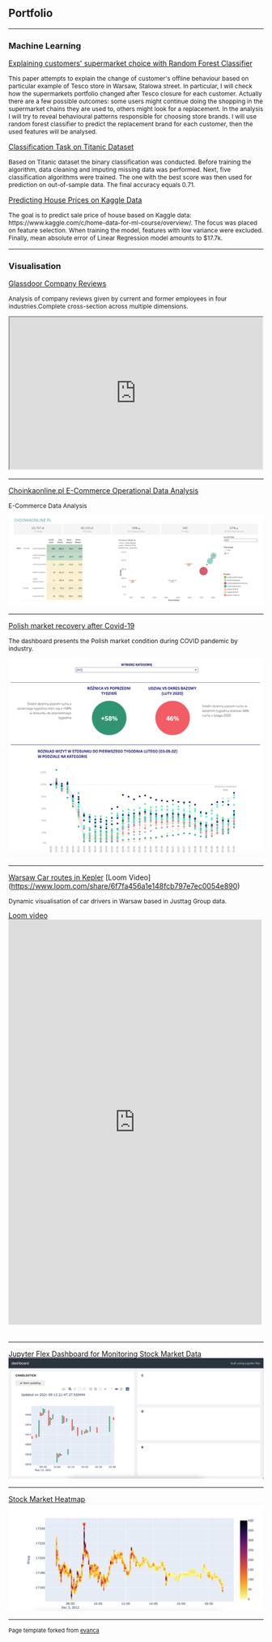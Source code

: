 ## Portfolio

---

### Machine Learning

[Explaining customers' supermarket choice with Random Forest Classifier](https://medium.com/@kasicakasicaa/explaining-customers-supermarket-choice-with-random-forest-classifier-41779decc2b3) <br>
<p style="font-size:12px">This paper attempts to explain the change of customer's offline behaviour based on particular example of Tesco store in Warsaw, Stalowa street. In particular, I will check how the supermarkets portfolio changed after Tesco closure for each customer. Actually there are a few possible outcomes: some users might continue doing the shopping in the supermarket chains they are used to, others might look for a replacement. In the analysis I will try to reveal behavioural patterns responsible for choosing store brands. I will use random forest classifier to predict the replacement brand for each customer, then the used features will be analysed.</p>

[Classification Task on Titanic Dataset](https://github.com/kwro/Classification-on-Titanic-dataset/blob/master/Titanic%20Classification.ipynb) <br>
<p style="font-size:12px">Based on Titanic dataset the binary classification was conducted. Before training the algorithm, data cleaning and imputing missing data was performed. Next, five classification algorithms were trained. The one with the best score was then used for prediction on out-of-sample data. The final accuracy equals 0.71.</p>

[Predicting House Prices on Kaggle Data](https://github.com/kwro/Kaggle_Home_Prices_Competition) <br>
<p style="font-size:12px">The goal is to predict sale price of house based on Kaggle data: https://www.kaggle.com/c/home-data-for-ml-course/overview/. The focus was placed on feature selection. When training the model, features with low variance were excluded. Finally, mean absolute error of Linear Regression model amounts to $17.7k. </p>


---
### Visualisation

[Glassdoor Company Reviews](https://public.tableau.com/app/profile/kasia.wrona/viz/Glassdoor_Company_Review_Dashboard/GlassdoorEmployeeReviews)
<p style="font-size:12px">Analysis of company reviews given by current and former employees in four industries.Complete cross-section across multiple dimensions.</p>
<iframe src="https://public.tableau.com/views/Glassdoor_Company_Review_Dashboard/GlassdoorEmployeeReviews?:showVizHome=no&:embed=true" width="500" height="300"></iframe>

---

[Choinkaonline.pl E-Commerce Operational Data Analysis](https://public.tableau.com/app/profile/kasia.wrona/viz/Choinkaonline_2021_11/CHO)
<p style="font-size:12px">E-Commerce Data Analysis</p>
<img src="images/choinka.png?raw=true"/><br>

---


[Polish market recovery after Covid-19](https://public.tableau.com/profile/justtag#!/vizhome/Polish_Market_Recovery_by_Justtag_AUTO/Market_Recovery_Justtag)
<p style="font-size:12px">The dashboard presents the Polish market condition during COVID pandemic by industry.</p>
<img src="images/tableau.png?raw=true"/><br>

---


[Warsaw Car routes in Kepler](https://kepler.gl/demo/map?mapUrl=https://dl.dropboxusercontent.com/s/nhcabe0v45xjdv5/keplergl_zx1hog.json)
[Loom Video] (https://www.loom.com/share/6f7fa456a1e148fcb797e7ec0054e890)
<p style="font-size:12px">Dynamic visualisation of car drivers in Warsaw based in Justtag Group data.</p><a href="https://www.loom.com/share/6f7fa456a1e148fcb797e7ec0054e890">Loom video</a> <br>
<iframe src="https://kepler.gl/demo/map?mapUrl=https://dl.dropboxusercontent.com/s/nhcabe0v45xjdv5/keplergl_zx1hog.json" style="border:0px #ffffff none;" name="myiFrame" scrolling="no" frameborder="1" marginheight="0px" marginwidth="0px" height="800px" width="500px" allowfullscreen></iframe><br><br>

---


[Jupyter Flex Dashboard for Monitoring Stock Market Data]()
<br><img src="jupyter_flex.png?raw=true"/><br>


---


[Stock Market Heatmap]()
<br><img src="heatmap.png?raw=true"/><br>


---

<p style="font-size:11px">Page template forked from <a href="https://github.com/evanca/quick-portfolio">evanca</a></p>
<!-- Remove above link if you don't want to attibute -->
